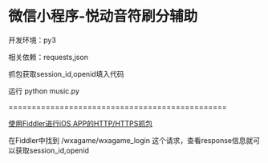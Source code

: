 # 微信小程序-悦动音符刷分辅助

开发环境：py3

相关依赖：requests,json

抓包获取session_id,openid填入代码

运行 python music.py


===============================================

 [使用Fiddler进行iOS APP的HTTP/HTTPS抓包](http://blog.csdn.net/skylin19840101/article/details/43485911)

 在Fiddler中找到 /wxagame/wxagame_login 这个请求，查看response信息就可以获取session_id,openid

